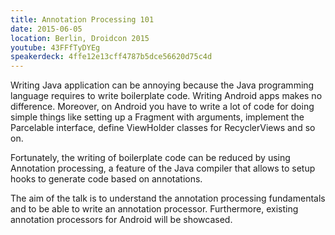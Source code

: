 ```yaml
---
title: Annotation Processing 101
date: 2015-06-05
location: Berlin, Droidcon 2015
youtube: 43FFfTyDYEg
speakerdeck: 4ffe12e13cff4787b5dce56620d75c4d
---
```


Writing Java application can be annoying because the Java programming language requires to write boilerplate code. Writing Android apps makes no difference. Moreover, on Android you have to write a lot of code for doing simple things like setting up a Fragment with arguments, implement the Parcelable interface, define ViewHolder classes for RecyclerViews and so on.

Fortunately, the writing of boilerplate code can be reduced by using Annotation processing, a feature of the Java compiler that allows to setup hooks to generate code based on annotations.

The aim of the talk is to understand the annotation processing fundamentals and to be able to write an annotation processor. Furthermore, existing annotation processors for Android will be showcased.